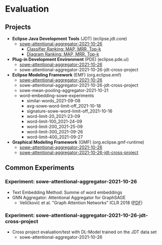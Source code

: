 # Evaluation

## Projects

* __Eclipse Java Development Tools__  (JDT) (eclipse.jdt.core)
    * [sowe-attentional-aggregator-2021-10-26](#experiment-sowe-attentional-aggregator-2021-10-26)
        * [Classifier Ranking: MAP, MRR, Top-k](/sowe-attentional-aggregator-2021-10-26/eclipse.jdt.core_evaluation_classifiers.csv)
        * [Diagram Ranking: MAP, MRR, Top-k](/sowe-attentional-aggregator-2021-10-26/eclipse.jdt.core_evaluation_diagrams.csv)
* __Plug-in Development Environment__  (PDE) (eclipse.pde.ui)
    * [sowe-attentional-aggregator-2021-10-26](#experiment-sowe-attentional-aggregator-2021-10-26)
    * sowe-attentional-aggregator-2021-10-26-jdt-cross-project
* __Eclipse Modeling Framework__  (EMF) (org.eclipse.emf)
    * [sowe-attentional-aggregator-2021-10-26](#experiment-sowe-attentional-aggregator-2021-10-26)
    * sowe-attentional-aggregator-2021-10-26-jdt-cross-project
    * sowe-mean-pooling-aggregator-2021-10-21
    * word-embedding-sowe-experiments
        * similar-words_2021-09-08
        * avg-sowe-word-limit-off_2021-10-18
        * signature-sowe-word-limit-off_2021-10-16
        * word-limit-20_2021-23-09
        * word-limit-100_2021-24-09
        * word-limit-200_2021-25-09
        * word-limit-300_2021-09-26
        * word-limit-400_2021-09-27
* __Graphical Modeling Framework__  (GMF) (org.eclipse.gmf-runtime)
    * [sowe-attentional-aggregator-2021-10-26](#experiment-sowe-attentional-aggregator-2021-10-26)
    * [sowe-attentional-aggregator-2021-10-26-jdt-cross-project](#experiment-sowe-attentional-aggregator-2021-10-26-jdt-cross-project)

## Common Experiments

### Experiment: sowe-attentional-aggregator-2021-10-26

* Text Embedding Method: Summe of word embeddings
* GNN Aggregator: Attentional Aggregator for GraphSAGE
    * Veličković et al. "Graph Attention Networks" ICLR 2018 ([PDF](https://arxiv.org/abs/1710.10903))
    
### Experiment: sowe-attentional-aggregator-2021-10-26-jdt-cross-project
* Cross project evaluation/test with DL-Model trained on the JDT data set
    * sowe-attentional-aggregator-2021-10-26
    
        